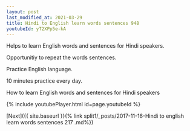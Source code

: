 ```yaml
---
layout: post
last_modified_at: 2021-03-29
title: Hindi to English learn words sentences 948 
youtubeId: yT2XPp5e-kA
---
```

 
 
Helps to learn English words and sentences for Hindi speakers.

Opportunitiy to repeat the words sentences. 

Practice English language. 
 
10 minutes practice every day. 
 
How to learn English words and sentences for Hindi speakers 
 
{% include youtubePlayer.html id=page.youtubeId %}
 
 
[Next]({{ site.baseurl }}{% link  split1/_posts/2017-11-16-Hindi to english learn words sentences 217 .md%})
 
